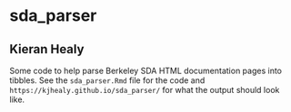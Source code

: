 
# sda_parser
## Kieran Healy

<!-- badges: start -->
<!-- badges: end -->

Some code to help parse Berkeley SDA HTML documentation pages into tibbles. See the `sda_parser.Rmd` file for the code and `https://kjhealy.github.io/sda_parser/` for what the output should look like.
